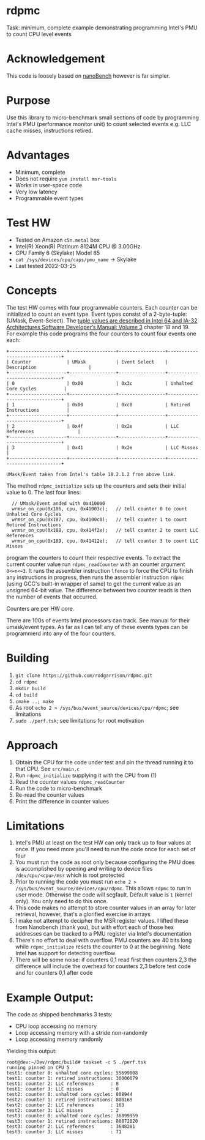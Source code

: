 # rdpmc
Task: minimum, complete example demonstrating programming Intel's PMU to count CPU level events

# Acknowledgement
This code is loosely based on [nanoBench](https://github.com/andreas-abel/nanoBench.git) however is far simpler.

# Purpose
Use this library to micro-benchmark small sections of code by programming Intel's PMU (performance monitor unit)
to count selected events e.g. LLC cache misses, instructions retired.

# Advantages
* Minimum, complete
* Does not require `yum install msr-tools`
* Works in user-space code
* Very low latency 
* Programmable event types

# Test HW
* Tested on Amazon `c5n.metal` box
* Intel(R) Xeon(R) Platinum 8124M CPU @ 3.00GHz
* CPU Family 6 (Skylake) Model 85
* `cat /sys/devices/cpu/caps/pmu_name` -> Skylake
* Last tested 2022-03-25

# Concepts
The test HW comes with four programmable counters. Each counter can be initialized to count an event type. Event types
consist of a 2-byte-tuple: (UMask, Event-Select). The [tuple values are described in Intel 64 and IA-32 Architectures Software Developer’s Manual: Volume 3](https://www.intel.com/content/www/us/en/architecture-and-technology/64-ia-32-architectures-software-developer-system-programming-manual-325384.html) chapter 18 and 19.
For example this code programs the four counters to count four events one each:

```
+---------------------+-----------------+-----------------+-------------------------------+
| Counter             | UMask           | Event Select    | Description                   |
+---------------------+-----------------+-----------------+-------------------------------+
| 0                   | 0x00            | 0x3c            | Unhalted Core Cycles          |
+---------------------+-----------------+-----------------+-------------------------------+
| 1                   | 0x00            | 0xc0            | Retired Instructions          |
+---------------------+-----------------+-----------------+-------------------------------+
| 2                   | 0x4f            | 0x2e            | LLC References                |
+---------------------+-----------------+-----------------+-------------------------------+
| 3                   | 0x41            | 0x2e            | LLC Misses                    |
+---------------------+-----------------+-----------------+-------------------------------+

UMask/Event taken from Intel's table 18.2.1.2 from above link.
```

The method `rdpmc_initialize` sets up the counters and sets their initial value to 0. The last four lines:

```
  // UMask/Event anded with 0x410000
  wrmsr_on_cpu(0x186, cpu, 0x41003c);   // tell counter 0 to count Unhalted Core Cycles
  wrmsr_on_cpu(0x187, cpu, 0x4100c0);   // tell counter 1 to count Retired Instructions
  wrmsr_on_cpu(0x188, cpu, 0x414f2e);   // tell counter 2 to count LLC References
  wrmsr_on_cpu(0x189, cpu, 0x41412e);   // tell counter 3 to count LLC Misses
```

program the counters to count their respective events. To extract the current counter value run `rdpmc_readCounter`
with an counter argument `0<=n<=3`. It runs the assembler instruction `lfence` to force the CPU to finish any
instructions in progress, then runs the assembler instruction `rdpmc` (using GCC's built-in wrapper of same) to get
the current value as an unsigned 64-bit value. The difference between two counter reads is then the number of events
that occurred.

Counters are per HW core.

There are 100s of events Intel processors can track. See manual for their umask/event types. As far as I can tell
any of these events types can be programmerd into any of the four counters.

# Building
1. `git clone https://github.com/rodgarrison/rdpmc.git`
2. `cd rdpmc`
3. `mkdir build`
4. `cd build`
5. `cmake ..; make`
6. As root `echo 2 > /sys/bus/event_source/devices/cpu/rdpmc`; see limitations
7. `sudo ./perf.tsk`; see limitations for root motivation

# Approach

1. Obtain the CPU for the code under test and pin the thread running it to that CPU. See `src/main.c`
2. Run `rdpmc_initialize` supplying it with the CPU from (1)
3. Read the counter values `rdpmc_readCounter`
4. Run the code to micro-benchmark
5. Re-read the counter values
6. Print the difference in counter values

# Limitations
1. Intel's PMU at least on the test HW can only track up to four values at once. If you need more you'll need to run
the code once for each set of four
2. You must run the code as root only because configuring the PMU does is accomplished by opening and writing to device
files `/dev/cpu/<cpu>/msr` which is root protected
3. Prior to running the code you must run `echo 2 > /sys/bus/event_source/devices/cpu/rdpmc`. This allows `rdpmc`
to run in user mode. Otherwise the code will segfault. Default value is `1` (kernel only). You only need to do this
once.
4. This code makes no attempt to store counter values in an array for later retrieval, however, that's a glorified
exercise in arrays
5. I make not attempt to decipher the MSR register values. I lifted these from Nanobench (thank you), but with effort
each of those hex addresses can be tracked to a PMU register via Intel's documentation
6. There's no effort to deal with overflow. PMU counters are 40 bits long while `rdpmc_initialize` resets the counter
to 0 at the beginning. Note Intel has support for detecting overflow
7. There will be some noise: if counters 0,1 read first then counters 2,3 the difference will include the overhead
for counters 2,3 before test code and for counters 0,1 after code

# Example Output:
The code as shipped benchmarks 3 tests:

* CPU loop accessing no memory
* Loop accessing memory with a stride non-randomly
* Loop accessing memory randomly

Yielding this output:

```
root@dev:~/Dev/rdpmc/build# taskset -c 5 ./perf.tsk 
running pinned on CPU 5
test1: counter 0: unhalted core cycles: 55699008
test1: counter 1: retired instructions: 30000079
test1: counter 2: LLC references      : 8
test1: counter 3: LLC misses          : 0
test2: counter 0: unhalted core cycles: 808944
test2: counter 1: retired instructions: 800169
test2: counter 2: LLC references      : 163
test2: counter 3: LLC misses          : 2
test3: counter 0: unhalted core cycles: 36899959
test3: counter 1: retired instructions: 80872020
test3: counter 2: LLC references      : 3648281
test3: counter 3: LLC misses          : 71
```
